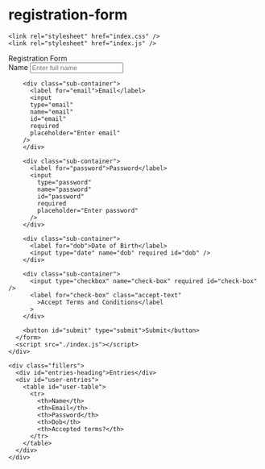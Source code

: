 # registration-form
<html lang="en">
  <head>
    <meta charset="UTF-8" />
    <meta http-equiv="X-UA-Compatible" content="IE=edge" />
    <meta name="viewport" content="width=device-width, initial-scale=1.0" />
    <title>Registration Form</title> 
    
    <link rel="stylesheet" href="index.css" /> 
    <link rel="stylesheet" href="index.js" />
    
  </head>
  <body>
    <div class="container">
      <div class="registration">Registration Form</div>
      <form id="user-form">
        <div class="sub-container">
          <label for="name">Name</label>
          <input
            type="text"
            name="name"
            id="name"
            required
            placeholder="Enter full name"
          />
        </div>
        
        <div class="sub-container">
          <label for="email">Email</label>
          <input
          type="email"
          name="email"
          id="email"
          required
          placeholder="Enter email"
        />
        </div>
                     
        <div class="sub-container">
          <label for="password">Password</label>
          <input
            type="password"
            name="password"
            id="password"
            required
            placeholder="Enter password"
          />
        </div>
                   
        <div class="sub-container"> 
          <label for="dob">Date of Birth</label>
          <input type="date" name="dob" required id="dob" />
        </div>
         
        <div class="sub-container">
          <input type="checkbox" name="check-box" required id="check-box" />
          <label for="check-box" class="accept-text"
            >Accept Terms and Conditions</label
          >
        </div>
                                                     
        <button id="submit" type="submit">Submit</button>
      </form>
      <script src="./index.js"></script>
    </div>
                                
    <div class="fillers">
      <div id="entries-heading">Entries</div>
      <div id="user-entries">
        <table id="user-table">
          <tr>
            <th>Name</th>
            <th>Email</th>
            <th>Password</th>
            <th>Dob</th>
            <th>Accepted terms?</th>
          </tr>
        </table>
      </div>
    </div>
  </body>
</html>
                               



